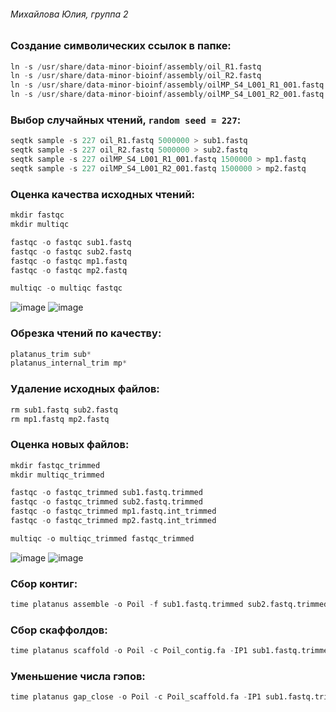 ###### Михайлова Юлия, группа 2

### Создание символических ссылок в папке:

```python
ln -s /usr/share/data-minor-bioinf/assembly/oil_R1.fastq 
ln -s /usr/share/data-minor-bioinf/assembly/oil_R2.fastq 
ln -s /usr/share/data-minor-bioinf/assembly/oilMP_S4_L001_R1_001.fastq
ln -s /usr/share/data-minor-bioinf/assembly/oilMP_S4_L001_R2_001.fastq
```

### Выбор случайных чтений, `random seed = 227`:

```python
seqtk sample -s 227 oil_R1.fastq 5000000 > sub1.fastq
seqtk sample -s 227 oil_R2.fastq 5000000 > sub2.fastq
seqtk sample -s 227 oilMP_S4_L001_R1_001.fastq 1500000 > mp1.fastq
seqtk sample -s 227 oilMP_S4_L001_R2_001.fastq 1500000 > mp2.fastq
```

### Оценка качества исходных чтений:

```python
mkdir fastqc
mkdir multiqc

fastqc -o fastqc sub1.fastq 
fastqc -o fastqc sub2.fastq
fastqc -o fastqc mp1.fastq
fastqc -o fastqc mp2.fastq

multiqc -o multiqc fastqc
```

![image](https://user-images.githubusercontent.com/45360131/194147345-207cde2f-c6d0-4aba-b526-251c3acfd206.png)
![image](https://user-images.githubusercontent.com/45360131/194147575-1a12b14e-9e9b-4e9a-9a6d-387f8836c571.png)

### Обрезка чтений по качеству:

```python
platanus_trim sub*
platanus_internal_trim mp*
```

### Удаление исходных файлов:

```python
rm sub1.fastq sub2.fastq
rm mp1.fastq mp2.fastq
```

### Оценка новых файлов:

```python
mkdir fastqc_trimmed
mkdir multiqc_trimmed

fastqc -o fastqc_trimmed sub1.fastq.trimmed
fastqc -o fastqc_trimmed sub2.fastq.trimmed
fastqc -o fastqc_trimmed mp1.fastq.int_trimmed
fastqc -o fastqc_trimmed mp2.fastq.int_trimmed

multiqc -o multiqc_trimmed fastqc_trimmed
```

![image](https://user-images.githubusercontent.com/45360131/194150025-2cd88895-a4de-44b5-b78f-a91089dedb6f.png)
![image](https://user-images.githubusercontent.com/45360131/194150162-a88bba98-dd44-435d-9422-6ee31975f229.png)

### Сбор контиг:

```python
time platanus assemble -o Poil -f sub1.fastq.trimmed sub2.fastq.trimmed 2> assemble.log
```

### Сбор скаффолдов:

```python
time platanus scaffold -o Poil -c Poil_contig.fa -IP1 sub1.fastq.trimmed sub2.fastq.trimmed -OP2 mp1.fastq.int_trimmed mp2.fastq.int_trimmed 2> scaffold.log
```

### Уменьшение числа гэпов:

```python
time platanus gap_close -o Poil -c Poil_scaffold.fa -IP1 sub1.fastq.trimmed sub2.fastq.trimmed -OP2 mp1.fastq.int_trimmed mp2.fastq.int_trimmed 2> gapclose.log
```

